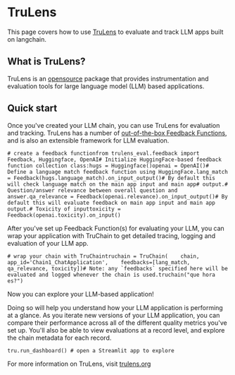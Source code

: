 TruLens
=======

This page covers how to use [TruLens](https://trulens.org) to evaluate and track LLM apps built on langchain.

What is TruLens?[​](#what-is-trulens "Direct link to What is TruLens?")
-----------------------------------------------------------------------

TruLens is an [opensource](https://github.com/truera/trulens) package that provides instrumentation and evaluation tools for large language model (LLM) based applications.

Quick start[​](#quick-start "Direct link to Quick start")
---------------------------------------------------------

Once you've created your LLM chain, you can use TruLens for evaluation and tracking. TruLens has a number of [out-of-the-box Feedback Functions](https://www.trulens.org/trulens_eval/feedback_functions/), and is also an extensible framework for LLM evaluation.

    # create a feedback functionfrom trulens_eval.feedback import Feedback, Huggingface, OpenAI# Initialize HuggingFace-based feedback function collection class:hugs = Huggingface()openai = OpenAI()# Define a language match feedback function using HuggingFace.lang_match = Feedback(hugs.language_match).on_input_output()# By default this will check language match on the main app input and main app# output.# Question/answer relevance between overall question and answer.qa_relevance = Feedback(openai.relevance).on_input_output()# By default this will evaluate feedback on main app input and main app output.# Toxicity of inputtoxicity = Feedback(openai.toxicity).on_input()

After you've set up Feedback Function(s) for evaluating your LLM, you can wrap your application with TruChain to get detailed tracing, logging and evaluation of your LLM app.

    # wrap your chain with TruChaintruchain = TruChain(    chain,    app_id='Chain1_ChatApplication',    feedbacks=[lang_match, qa_relevance, toxicity])# Note: any `feedbacks` specified here will be evaluated and logged whenever the chain is used.truchain("que hora es?")

Now you can explore your LLM-based application!

Doing so will help you understand how your LLM application is performing at a glance. As you iterate new versions of your LLM application, you can compare their performance across all of the different quality metrics you've set up. You'll also be able to view evaluations at a record level, and explore the chain metadata for each record.

    tru.run_dashboard() # open a Streamlit app to explore

For more information on TruLens, visit [trulens.org](https://www.trulens.org/)